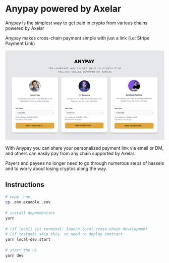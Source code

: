 # Anypay powered by Axelar
Anypay is the simplest way to get paid in crypto from various chains powered by Axelar

Anypay makes cross-chain payment simple with just a link (i.e: Stripe Payment Link)

![anypay payment forms](/public/assets/anypay-main.png)

With Anypay you can share your personalized payment link via email or DM, and others can easily pay from any chain supported by Axelar.

Payers and payees no longer need to go through numerous steps of hassels and to worry about losing cryptos along the way.

## Instructions

```sh
# copy .env
cp .env.example .env

# install dependencies
yarn

# (if local) 1st terminal: launch local cross-chain development
# (if testnet) skip this, no need to deploy contract
yarn local-dev:start

# start the ui
yarn dev
```
